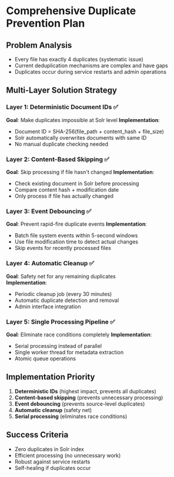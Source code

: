 # Comprehensive Duplicate Prevention Plan

## Problem Analysis
- Every file has exactly 4 duplicates (systematic issue)
- Current deduplication mechanisms are complex and have gaps
- Duplicates occur during service restarts and admin operations

## Multi-Layer Solution Strategy

### Layer 1: Deterministic Document IDs ✅
**Goal**: Make duplicates impossible at Solr level
**Implementation**: 
- Document ID = SHA-256(file_path + content_hash + file_size)
- Solr automatically overwrites documents with same ID
- No manual duplicate checking needed

### Layer 2: Content-Based Skipping ✅  
**Goal**: Skip processing if file hasn't changed
**Implementation**:
- Check existing document in Solr before processing
- Compare content hash + modification date
- Only process if file has actually changed

### Layer 3: Event Debouncing ✅
**Goal**: Prevent rapid-fire duplicate events
**Implementation**:
- Batch file system events within 5-second windows
- Use file modification time to detect actual changes
- Skip events for recently processed files

### Layer 4: Automatic Cleanup ✅
**Goal**: Safety net for any remaining duplicates  
**Implementation**:
- Periodic cleanup job (every 30 minutes)
- Automatic duplicate detection and removal
- Admin interface integration

### Layer 5: Single Processing Pipeline ✅
**Goal**: Eliminate race conditions completely
**Implementation**:
- Serial processing instead of parallel
- Single worker thread for metadata extraction
- Atomic queue operations

## Implementation Priority
1. **Deterministic IDs** (highest impact, prevents all duplicates)
2. **Content-based skipping** (prevents unnecessary processing)
3. **Event debouncing** (prevents source-level duplicates)
4. **Automatic cleanup** (safety net)
5. **Serial processing** (eliminates race conditions)

## Success Criteria
- Zero duplicates in Solr index
- Efficient processing (no unnecessary work)
- Robust against service restarts
- Self-healing if duplicates occur